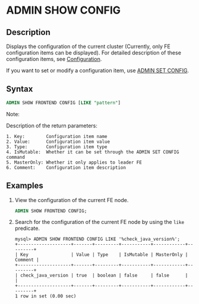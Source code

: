 # ADMIN SHOW CONFIG

## Description

Displays the configuration of the current cluster (Currently, only FE configuration items can be displayed). For detailed description of these configuration items, see [Configuration](../../../administration/Configuration.md#fe-configuration-items).

If you want to set or modify a configuration item, use [ADMIN SET CONFIG](ADMIN_SET_CONFIG.md).

## Syntax

```sql
ADMIN SHOW FRONTEND CONFIG [LIKE "pattern"]
```

Note:

Description of the return parameters:

```plain text
1. Key:        Configuration item name
2. Value:      Configuration item value
3. Type:       Configuration item type 
4. IsMutable:  Whether it can be set through the ADMIN SET CONFIG command
5. MasterOnly: Whether it only applies to leader FE
6. Comment:    Configuration item description 
```

## Examples

1. View the configuration of the current FE node.

    ```sql
    ADMIN SHOW FRONTEND CONFIG;
    ```

2. Search for the configuration of the current FE node by using the `like` predicate.  

    ```plain text
    mysql> ADMIN SHOW FRONTEND CONFIG LIKE '%check_java_version%';
    +--------------------+-------+---------+-----------+------------+---------+
    | Key                | Value | Type    | IsMutable | MasterOnly | Comment |
    +--------------------+-------+---------+-----------+------------+---------+
    | check_java_version | true  | boolean | false     | false      |         |
    +--------------------+-------+---------+-----------+------------+---------+
    1 row in set (0.00 sec)
    ```
